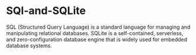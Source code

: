 # SQl-and-SQLite
SQL (Structured Query Language) is a standard language for managing and manipulating relational databases. SQLite is a self-contained, serverless, and zero-configuration database engine that is widely used for embedded database systems.
